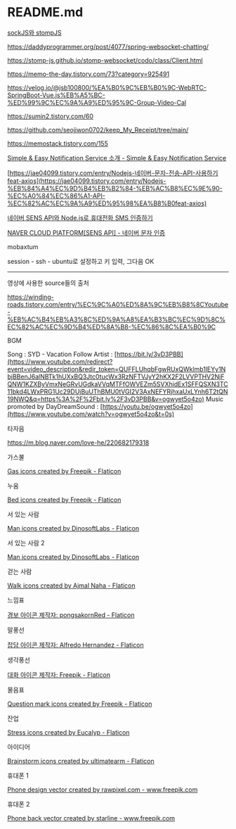 # README.md

[sockJS와 stompJS](https://fgh0296.tistory.com/24)

https://daddyprogrammer.org/post/4077/spring-websocket-chatting/

https://stomp-js.github.io/stomp-websocket/codo/class/Client.html

https://memo-the-day.tistory.com/73?category=925491







https://velog.io/@jsb100800/%EA%B0%9C%EB%B0%9C-WebRTC-SpringBoot-Vue.js%EB%A5%BC-%ED%99%9C%EC%9A%A9%ED%95%9C-Group-Video-Cal

https://sumin2.tistory.com/60





https://github.com/seojiwon0702/keep_My_Receipt/tree/main/

https://memostack.tistory.com/155











[](https://guide.ncloud-docs.com/docs/ko/sens-sens-1-1)[Simple &amp; Easy Notification Service &#xC18C;&#xAC1C; - Simple &amp; Easy Notification Service](https://guide.ncloud-docs.com/docs/ko/sens-sens-1-1)

[](https://jae04099.tistory.com/entry/Nodejs-%EB%84%A4%EC%9D%B4%EB%B2%84-%EB%AC%B8%EC%9E%90-%EC%A0%84%EC%86%A1-API-%EC%82%AC%EC%9A%A9%ED%95%98%EA%B8%B0feat-axios)[https://jae04099.tistory.com/entry/Nodejs-네이버-문자-전송-API-사용하기feat-axios](https://jae04099.tistory.com/entry/Nodejs-%EB%84%A4%EC%9D%B4%EB%B2%84-%EB%AC%B8%EC%9E%90-%EC%A0%84%EC%86%A1-API-%EC%82%AC%EC%9A%A9%ED%95%98%EA%B8%B0feat-axios)

[](https://g-song-ii.tistory.com/3)[네이버 SENS API와 Node.js로 휴대전화 SMS 인증하기](https://g-song-ii.tistory.com/3)

[](https://giron.tistory.com/75)[NAVER CLOUD PlATFORM[SENS API] - 네이버 문자 인증](https://giron.tistory.com/75)











mobaxtum

session - ssh - ubuntu로 설정하고 키 입력, 그다음 OK





---

영상에 사용한 source들의 출처

https://winding-roads.tistory.com/entry/%EC%9C%A0%ED%8A%9C%EB%B8%8CYoutube-%EB%AC%B4%EB%A3%8C%ED%9A%A8%EA%B3%BC%EC%9D%8C%EC%82%AC%EC%9D%B4%ED%8A%B8-%EC%86%8C%EA%B0%9C



BGM

Song : SYD - Vacation Follow Artist : [https://bit.ly/3vD3PBB](https://www.youtube.com/redirect?event=video_description&redir_token=QUFFLUhqbFgwRUxQWklmb1lEYy1NbjBBenJ6alNBTk1hUXxBQ3Jtc0tucWx3RzNFTVJyY2hKX2F2LVVPTHV2NjFQNW1KZXByVmxNeGRvUGdkaVVqMTFfOWVEZm5SVXhidEx1SFFQSXN3TC11bkd4LWxPRG1Uc29DUjBuUThBMU0tVGI2V3AxNEFYRjhxaUxLYnh6T2tQN19NWQ&q=https%3A%2F%2Fbit.ly%2F3vD3PBB&v=ogwyet5o4zo) Music promoted by DayDreamSound : [https://youtu.be/ogwyet5o4zo](https://www.youtube.com/watch?v=ogwyet5o4zo&t=0s)



타자음

https://m.blog.naver.com/love-he/220682179318



가스불

<a href="https://www.flaticon.com/free-icons/gas" title="gas icons">Gas icons created by Freepik - Flaticon</a>



누움

<a href="https://www.flaticon.com/free-icons/bed" title="bed icons">Bed icons created by Freepik - Flaticon</a>



서 있는 사람

<a href="https://www.flaticon.com/free-icons/man" title="man icons">Man icons created by DinosoftLabs - Flaticon</a>



서 있는 사람 2

<a href="https://www.flaticon.com/free-icons/man" title="man icons">Man icons created by DinosoftLabs - Flaticon</a>



걷는 사람

<a href="https://www.flaticon.com/free-icons/walk" title="walk icons">Walk icons created by Ajmal Naha - Flaticon</a>



느낌표

<a href="https://www.flaticon.com/kr/free-icons/" title="경보 아이콘">경보 아이콘  제작자: pongsakornRed - Flaticon</a>



말풍선

<a href="https://www.flaticon.com/kr/free-icons/" title="잡담 아이콘">잡담 아이콘  제작자: Alfredo Hernandez - Flaticon</a>



생각풍선

<a href="https://www.flaticon.com/kr/free-icons/" title="대화 아이콘">대화 아이콘  제작자: Freepik - Flaticon</a>



물음표

<a href="https://www.flaticon.com/free-icons/question-mark" title="question mark icons">Question mark icons created by Freepik - Flaticon</a>



잔업

<a href="https://www.flaticon.com/free-icons/stress" title="stress icons">Stress icons created by Eucalyp - Flaticon</a>



아이디어

<a href="https://www.flaticon.com/free-icons/brainstorm" title="brainstorm icons">Brainstorm icons created by ultimatearm - Flaticon</a>



휴대폰 1

<a href="https://www.freepik.com/vectors/phone-design">Phone design vector created by rawpixel.com - www.freepik.com</a>



휴대폰 2

<a href='https://www.freepik.com/vectors/phone-back'>Phone back vector created by starline - www.freepik.com</a>









